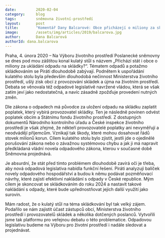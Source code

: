 ```yaml
---
date:         2020-02-04
category:     blog
tags:         sněmovna životní-prostředí
layout:       post
title:        "Komentář Dany Balcarové: Obce přicházejí o miliony za skládkování, nový zákon jejich problém zatím neřeší"
image:        /assets/img/articles/2019/balcarova.jpg
author:       Dana Balcarová
authorId: dana.balcarova
---
```




Praha, 4. února 2020 – Na Výboru životního prostředí Poslanecké sněmovny se dnes pod mou záštitou konal kulatý stůl s názvem „Přichází stát i obce o miliony za ukládání odpadu na skládky?“. Tématem odpadů a potažmo skládkováním se Piráti dlouhodobě zabývají. Podnětem k uspořádání kulatého stolu byla především dlouhodobá nečinnost Ministerstva životního prostředí, ušlý zisk obcí z provozování skládek a újma na životním prostředí. Debata se věnovala též odpadové legislativě navržené vládou, která se však zatím jeví jako nedostatečná, a navíc zásadně zpožďuje provedení nutných změn.

 

Dle zákona o odpadech má  původce za uložení odpadu na skládku zaplatit poplatek, který vybírá provozovatel skládky. Ten je následně povinen odvést poplatek obcím a Státnímu fondu životního prostředí. Z dostupných dokumentů Národního kontrolního úřadu a České inspekce životního prostředí je však zřejmé, že někteří provozovatelé poplatky ani nevyměřují a neodvádějí příjemcům. Vznikají tak škody, které mohou dosahovat řádů stovek milionů korun. Cílem kulatého stolu bylo zjistit, jestli jde o ojedinělé porušování zákona nebo o závažnou systémovou chybu a jak ji má napravit předkládaná vládní novela odpadového zákona, kterou v současné době Sněmovna projednává. 

 

Je absurdní, že stát před tímto problémem dlouhodobě zavírá oči je třeba, aby nová odpadová legislativa nabídla funkční řešení. Piráti analyzují  balíček novely odpadového hospodářství a budou k němu podávat pozměňovací návrhy, které zajistí efektivní nakládání s odpady v České republice. Mým cílem je skoncovat se skládkováním do roku 2024 a nastavit takové nakládání s odpady, které bude upřednostňovat jejich další využití jako surovin. 

 

Mám radost, že o kulatý stůl na téma skládkování byl tak velký zájem. Podařilo se nám zajistit účast zástupců obcí, Ministerstva životního prostředí i provozovatelů skládek a několika dotčených poslanců. Vytvořili jsme tak platformu pro veřejnou debatu o této problematice. Odpadovou legislativu budeme na Výboru pro životní prostředí i nadále sledovat a projednávat.
